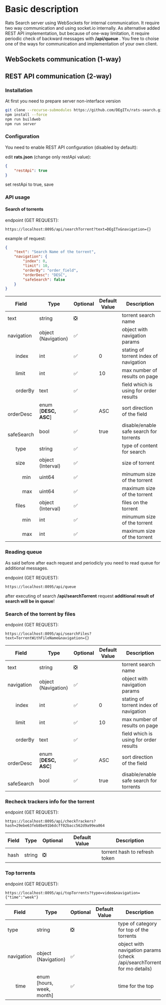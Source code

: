 # Basic description

Rats Search server using WebSockets for internal communication. It require two way communication and using socket.io internally. As alternative added REST API implementation, but because of one-way limitation, it require periodic check of backward messages with **/api/queue** . You free to choise one of the ways for communication and implementation of your own client.

## WebSockets communication (1-way)


## REST API communication (2-way)

### Installation

At first you need to prepare server non-interface version

```bash
git clone --recurse-submodules https://github.com/DEgITx/rats-search.git
npm install --force
npm run buildweb
npm run server
```

### Configuration

You need to enable REST API configuration (disabled by default):

edit **rats.json** (change only restApi value):
```json
{
    "restApi": true
}
```

set restApi to true, save

### API usage

#### Search of torrents

endpoint (GET REQUEST):
```
https://localhost:8095/api/searchTorrent?text=DEgITx&navigation={}
```

example of request:
```json
{
    "text": "Search Name of the torrent",
    "navigation": {
        "index": 0,
        "limit": 10,
        "orderBy": "order_field",
        "orderDesc": "DESC",
        "safeSearch": false
    }
}
```

| Field | Type | Optional | Default Value | Description |
| ----- | ---- | -------- | ------------- | ----------- |
| text | string | ❎ |  | torrent search name |
| navigation | object (Navigation) | ✅ |  | object with navigation params |
| &nbsp;&nbsp;&nbsp;&nbsp;&nbsp; index | int | ✅ | 0 | stating of torrent index of navigation |
| &nbsp;&nbsp;&nbsp;&nbsp;&nbsp; limit | int | ✅ | 10 | max number of results on page |
| &nbsp;&nbsp;&nbsp;&nbsp;&nbsp; orderBy | text | ✅ |  | field which is using for order results |
| &nbsp;&nbsp;&nbsp;&nbsp;&nbsp; orderDesc | enum [**DESC, ASC**] | ✅ | ASC | sort direction of the field |
| &nbsp;&nbsp;&nbsp;&nbsp;&nbsp; safeSearch | bool | ✅ | true | disable/enable safe search for torrents |
| &nbsp;&nbsp;&nbsp;&nbsp;&nbsp; type | string | ✅ |  | type of content for search |
| &nbsp;&nbsp;&nbsp;&nbsp;&nbsp; size | object (Interval) | ✅ |  | size of torrent |
| &nbsp;&nbsp;&nbsp;&nbsp;&nbsp;&nbsp;&nbsp;&nbsp;&nbsp;&nbsp; min | uint64 | ✅ |  | minumum size of the torrent |
| &nbsp;&nbsp;&nbsp;&nbsp;&nbsp;&nbsp;&nbsp;&nbsp;&nbsp;&nbsp; max | uint64 | ✅ |  | maximum size of the torrent |
| &nbsp;&nbsp;&nbsp;&nbsp;&nbsp; files | object (Interval) | ✅ |  | files on the torrent |
| &nbsp;&nbsp;&nbsp;&nbsp;&nbsp;&nbsp;&nbsp;&nbsp;&nbsp;&nbsp; min | int | ✅ |  | minumum size of the torrent |
| &nbsp;&nbsp;&nbsp;&nbsp;&nbsp;&nbsp;&nbsp;&nbsp;&nbsp;&nbsp; max | int | ✅ |  | maximum size of the torrent |

### Reading queue

As said before after each request and periodicly you need to read queue for additional messages.

endpoint (GET REQUEST):
```
https://localhost:8095/api/queue
```

after executing of search **/api/searchTorrent** request **additional result of search will be in queue**!

### Search of the torrent by files

endpoint (GET REQUEST):
```
https://localhost:8095/api/searchFiles?text=TorrentWithFileName&navigation={}
```

| Field | Type | Optional | Default Value | Description |
| ----- | ---- | -------- | ------------- | ----------- |
| text | string | ❎ |  | torrent search name |
| navigation | object (Navigation) | ✅ |  | object with navigation params |
| &nbsp;&nbsp;&nbsp;&nbsp;&nbsp; index | int | ✅ | 0 | stating of torrent index of navigation |
| &nbsp;&nbsp;&nbsp;&nbsp;&nbsp; limit | int | ✅ | 10 | max number of results on page |
| &nbsp;&nbsp;&nbsp;&nbsp;&nbsp; orderBy | text | ✅ |  | field which is using for order results |
| &nbsp;&nbsp;&nbsp;&nbsp;&nbsp; orderDesc | enum [**DESC, ASC**] | ✅ | ASC | sort direction of the field |
| &nbsp;&nbsp;&nbsp;&nbsp;&nbsp; safeSearch | bool | ✅ | true | disable/enable safe search for torrents |

### Recheck trackers info for the torrent

endpoint (GET REQUEST):
```
https://localhost:8095/api/checkTrackers?hash=29ebe63feb8be91b6dcff02bacc562d9a99ea864
```

| Field | Type | Optional | Default Value | Description |
| ----- | ---- | -------- | ------------- | ----------- |
| hash | string | ❎ |  | torrent hash to refresh token |

### Top torrents

endpoint (GET REQUEST):
```
https://localhost:8095/api/topTorrents?type=video&navigation={"time":"week"}
```

| Field | Type | Optional | Default Value | Description |
| ----- | ---- | -------- | ------------- | ----------- |
| type | string | ❎ |  | type of category for top of the torrents |
| navigation | object (Navigation) | ✅ |  | object with navigation params (check /api/searchTorrent for mo details) |
| &nbsp;&nbsp;&nbsp;&nbsp;&nbsp; time | enum [hours, week, month] | ✅ |  | time for the top

